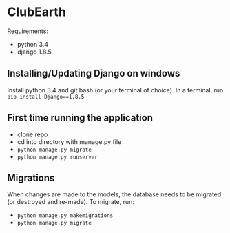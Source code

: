 # ClubEarth

Requirements:
* python 3.4
* django 1.8.5

## Installing/Updating Django on windows 
Install python 3.4 and git bash (or your terminal of choice).
In a terminal, run `pip install Django==1.8.5`

## First time running the application
* clone repo
* cd into directory with manage.py file
* `python manage.py migrate`
* `python manage.py runserver`

## Migrations
When changes are made to the models, the database needs to be migrated (or destroyed and re-made).
To migrate, run:
* `python manage.py makemigrations`
* `python manage.py migrate`
